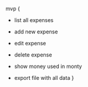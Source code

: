 mvp {
  - list all expenses
  - add new expense 
  - edit expense 
  - delete expense

  - show money used in monty
  - export file with all data
}